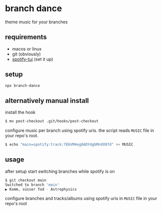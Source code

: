# branch dance

theme music for your branches

## requirements

- macos or linux
- git (obviously)
- [spotify-tui](https://github.com/Rigellute/spotify-tui) (set it up)

## setup

```sh
npx branch-dance
```

## alternatively manual install

install the hook

```sh
$ mv post-checkout .git/hooks/post-checkout
```

configure music per branch using spotify uris. the script reads `MUSIC` file in your repo's root.

```sh
$ echo "main=spotify:track:7E6VM4eg8ADYdgbMnXO97d" >> MUSIC
```

## usage

after setup start switching branches while spotify is on

```sh
$ git checkout main
Switched to branch 'main'
▶ Komm, süsser Tod - Astrophysics
```

configure branches and tracks/albums using spotify uris in `MUSIC` file in your repo's root
